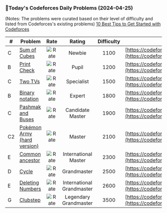 ### 🌟Today's Codeforces Daily Problems (2024-04-25)
(Notes: The problems were curated based on their level of difficulty and listed from Codeforces's existing problems)
[10 Best Tips to Get Started with Codeforces](https://github.com/ika9810/Codeforces-Daily-Problems/blob/main/10%20Best%20Tips%20to%20Get%20Started%20with%20Codeforces.md)

| # | Problem | Rate| Rating | Difficulty | Contest |
|---| ----- | :--------: | :----------: | :----------: | ---------- |
|C|[Sum of Cubes](https://codeforces.com/contest/1490/problem/C)|![Rate](https://img.shields.io/badge/Newbie-1100-lightgrey)|Newbie|1100|[https://codeforces.com/contest/1490](https://codeforces.com/contest/1490)|
|B|[Print Check](https://codeforces.com/contest/631/problem/B)|![Rate](https://img.shields.io/badge/Pupil-1200-brightgreen)|Pupil|1200|[https://codeforces.com/contest/631](https://codeforces.com/contest/631)|
|C|[Two TVs](https://codeforces.com/contest/845/problem/C)|![Rate](https://img.shields.io/badge/Specialist-1500-9cf)|Specialist|1500|[https://codeforces.com/contest/845](https://codeforces.com/contest/845)|
|B|[Binary notation](https://codeforces.com/contest/162/problem/B)|![Rate](https://img.shields.io/badge/Expert-1800-blue)|Expert|1800|[https://codeforces.com/contest/162](https://codeforces.com/contest/162)|
|C|[Pashmak and Buses](https://codeforces.com/contest/459/problem/C)|![Rate](https://img.shields.io/badge/Candidate%20Master-1900-blueviolet)|Candidate Master|1900|[https://codeforces.com/contest/459](https://codeforces.com/contest/459)|
|C2|[Pokémon Army (hard version)](https://codeforces.com/contest/1420/problem/C2)|![Rate](https://img.shields.io/badge/Master-2100-orange)|Master|2100|[https://codeforces.com/contest/1420](https://codeforces.com/contest/1420)|
|E|[Common ancestor](https://codeforces.com/contest/49/problem/E)|![Rate](https://img.shields.io/badge/International%20Master-2300-orange)|International Master|2300|[https://codeforces.com/contest/49](https://codeforces.com/contest/49)|
|D|[Cycle](https://codeforces.com/contest/135/problem/D)|![Rate](https://img.shields.io/badge/Grandmaster-2500-red)|Grandmaster|2500|[https://codeforces.com/contest/135](https://codeforces.com/contest/135)|
|E|[Deleting Numbers](https://codeforces.com/contest/1406/problem/E)|![Rate](https://img.shields.io/badge/International%20Grandmaster-2600-red)|International Grandmaster|2600|[https://codeforces.com/contest/1406](https://codeforces.com/contest/1406)|
|G|[Clubstep](https://codeforces.com/contest/1876/problem/G)|![Rate](https://img.shields.io/badge/Legendary%20Grandmaster-3500-red)|Legendary Grandmaster|3500|[https://codeforces.com/contest/1876](https://codeforces.com/contest/1876)|
